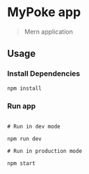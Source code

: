 # MyPoke app

> Mern application

## Usage

### Install Dependencies

```
npm install
```

### Run app

```

# Run in dev mode

npm run dev

# Run in production mode

npm start

```
